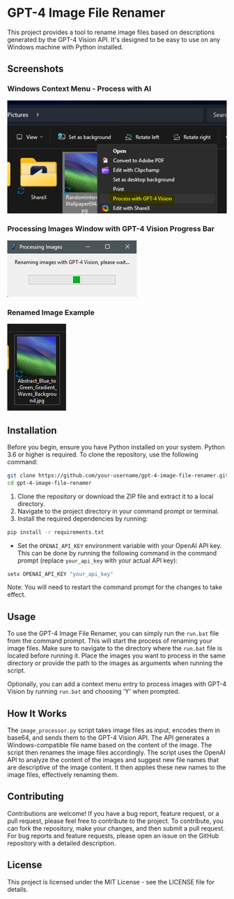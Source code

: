 # GPT-4 Image File Renamer

This project provides a tool to rename image files based on descriptions generated by the GPT-4 Vision API. It's designed to be easy to use on any Windows machine with Python installed.

## Screenshots

### Windows Context Menu - Process with AI

![Windows Context Menu - Process with AI](screenshots/WindowsContextMenuProcessWithAI.png "Windows Context Menu - Process with AI")

### Processing Images Window with GPT-4 Vision Progress Bar

![Processing Images Window with GPT-4 Vision Progress Bar](screenshots/Processing_Images_Window_with_GPT4_Vision_Progress_Bar.png "Processing Images Window with GPT-4 Vision Progress Bar")

### Renamed Image Example

![Renamed Image Example](screenshots/explorer_GHZCep7mQ0.png "Renamed Image Example")

## Installation

Before you begin, ensure you have Python installed on your system. Python 3.6 or higher is required.
To clone the repository, use the following command:

```bash
git clone https://github.com/your-username/gpt-4-image-file-renamer.git
cd gpt-4-image-file-renamer
```


1. Clone the repository or download the ZIP file and extract it to a local directory.
2. Navigate to the project directory in your command prompt or terminal.
3. Install the required dependencies by running:

```bash
pip install -r requirements.txt
```

- Set the `OPENAI_API_KEY` environment variable with your OpenAI API key. This can be done by running the following command in the command prompt (replace `your_api_key` with your actual API key):

```bash
setx OPENAI_API_KEY "your_api_key"
```

Note: You will need to restart the command prompt for the changes to take effect.

## Usage

To use the GPT-4 Image File Renamer, you can simply run the `run.bat` file from the command prompt. This will start the process of renaming your image files.
Make sure to navigate to the directory where the `run.bat` file is located before running it. Place the images you want to process in the same directory or provide the path to the images as arguments when running the script.

Optionally, you can add a context menu entry to process images with GPT-4 Vision by running `run.bat` and choosing 'Y' when prompted.

## How It Works

The `image_processor.py` script takes image files as input, encodes them in base64, and sends them to the GPT-4 Vision API. The API generates a Windows-compatible file name based on the content of the image. The script then renames the image files accordingly.
The script uses the OpenAI API to analyze the content of the images and suggest new file names that are descriptive of the image content. It then applies these new names to the image files, effectively renaming them.

## Contributing

Contributions are welcome! If you have a bug report, feature request, or a pull request, please feel free to contribute to the project.
To contribute, you can fork the repository, make your changes, and then submit a pull request. For bug reports and feature requests, please open an issue on the GitHub repository with a detailed description.

## License

This project is licensed under the MIT License - see the LICENSE file for details.